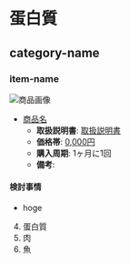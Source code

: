 蛋白質
====

## category-name

### item-name
![商品画像](official-image-url)
- [商品名](official-page)
  - **取扱説明書**: [取扱説明書](manual-page-url)
  - **価格帯**: [0,000円](kakakucom-page)
  - **購入周期**: 1ヶ月に1回
  - **備考**:

#### 検討事情
- hoge


04. 蛋白質
  01. 肉
  02. 魚

